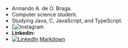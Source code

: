 - Armando A. de O. Braga. 
- Computer science student.
- Studying Java, C, JavaScript, and TypeScript.
- [![**Instagram**](https://www.instagram.com/@braga_armando_25)
- **Linkedin:**
- [![LinkedIn](https://https://www.google.com/url?sa=i&url=https%3A%2F%2Fwww.flaticon.com%2Fbr%2Ficone-gratis%2Flinkedin_174857&psig=AOvVaw0ZEHudxvUjl3cY-gfLTeN-&ust=1697757487352000&source=images&cd=vfe&opi=89978449&ved=0CBEQjRxqFwoTCNjsi9HdgIIDFQAAAAAdAAAAABAF/icon-linkedin.png)](https://www.linkedin.com/seuperfil)
  [Markdown](https://www.google.com/url?sa=i&url=https%3A%2F%2Fgithub.com%2Fmayankchaudhary26%2FCool-Readme-ideas&psig=AOvVaw1HOmOiVwUJE0APCzTQgBfl&ust=1697757877729000&source=images&cd=vfe&opi=89978449&ved=0CBEQjRxqFwoTCLjIpovfgIIDFQAAAAAdAAAAABAJ)
  
<!---
Bragarmando25/Bragarmando25 is a ✨ special ✨ repository because its `README.md` (this file) appears on your GitHub profile.
You can click the Preview link to take a look at your changes.
--->
